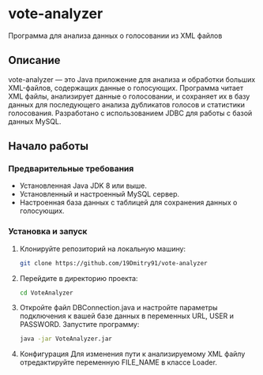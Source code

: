 # vote-analyzer
Программа для анализа данных о голосовании из XML файлов

## Описание
vote-analyzer — это Java приложение для анализа и обработки больших XML-файлов, содержащих данные о голосующих. Программа читает XML файлы, анализирует данные о голосовании, и сохраняет их в базу данных для последующего анализа дубликатов голосов и статистики голосования. Разработано с использованием JDBC для работы с базой данных MySQL.

## Начало работы

### Предварительные требования
- Установленная Java JDK 8 или выше.
- Установленный и настроенный MySQL сервер.
- Настроенная база данных с таблицей для сохранения данных о голосующих.

### Установка и запуск
1. Клонируйте репозиторий на локальную машину:
   ```bash
   git clone https://github.com/19Dmitry91/vote-analyzer
2. Перейдите в директорию проекта:
   ```bash
   cd VoteAnalyzer


3. Откройте файл DBConnection.java и настройте параметры подключения к вашей базе данных в переменных URL, USER и PASSWORD.
   Запустите программу:
   ```bash
   java -jar VoteAnalyzer.jar

4. Конфигурация
   Для изменения пути к анализируемому XML файлу отредактируйте переменную FILE_NAME в классе Loader.

